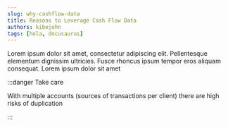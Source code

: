 ```yaml
---
slug: why-cashflow-data
title: Reasons to Leverage Cash Flow Data
authors: kibejohn
tags: [hola, docusaurus]
---
```


Lorem ipsum dolor sit amet, consectetur adipiscing elit. Pellentesque elementum dignissim ultricies. Fusce rhoncus ipsum tempor eros aliquam consequat. Lorem ipsum dolor sit amet

:::danger Take care

With multiple accounts (sources of transactions per client) there are high risks of duplication

:::